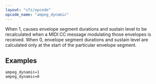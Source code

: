 ```yaml
---
layout: "sfz/opcode"
opcode_name: "ampeg_dynamic"
---
```

When 1, causes envelope segment durations and sustain level to be recalculated when a MIDI CC message modulating those envelopes is received. When 0, envelope segment durations and sustain level are calculated only at the start of the particular envelope segment.

## Examples

```
ampeg_dynamic=1
ampeg_dynamic=0
```
